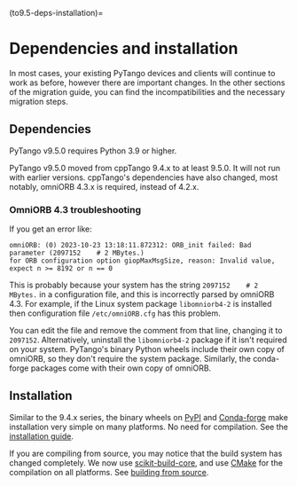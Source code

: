 (to9.5-deps-installation)=

# Dependencies and installation

In most cases, your existing PyTango devices and clients will continue to
work as before, however there are important changes.  In the other sections of
the migration guide, you can find the incompatibilities and the necessary migration steps.

## Dependencies

PyTango v9.5.0 requires Python 3.9 or higher.

PyTango v9.5.0 moved from cppTango 9.4.x to at least 9.5.0.  It
will not run with earlier versions.  cppTango's dependencies have also changed,
most notably, omniORB 4.3.x is required, instead of 4.2.x.

### OmniORB 4.3 troubleshooting

If you get an error like:

```
omniORB: (0) 2023-10-23 13:18:11.872312: ORB_init failed: Bad parameter (2097152    # 2 MBytes.)
for ORB configuration option giopMaxMsgSize, reason: Invalid value, expect n >= 8192 or n == 0
```

This is probably because your system has the string `2097152    # 2 MBytes.` in a configuration file, and this
is incorrectly parsed by omniORB 4.3.  For example, if the Linux system package `libomniorb4-2` is installed
then configuration file `/etc/omniORB.cfg` has this problem.

You can edit the file and remove the comment from that line, changing it to `2097152`.  Alternatively, uninstall
the `libomniorb4-2` package if it isn't required on your system.  PyTango's binary Python wheels
include their own copy of omniORB, so they don't require the system package.  Similarly, the conda-forge packages
come with their own copy of omniORB.

## Installation

Similar to the 9.4.x series, the binary wheels on [PyPI](https://pypi.python.org/pypi/pytango) and
[Conda-forge](https://anaconda.org/conda-forge/pytango) make installation very simple on many
platforms.  No need for compilation.  See the [installation guide](#installation-guide).

If you are compiling from source, you may notice that the build system has changed completely.
We now use [scikit-build-core](https://scikit-build-core.readthedocs.io/), and use [CMake](https://cmake.org)
for the compilation on all platforms.  See [building from source](#build-from-source).
